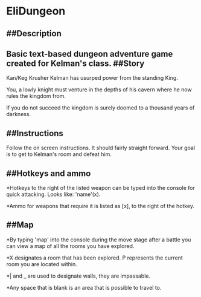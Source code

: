 EliDungeon
==========
##Description
----------
Basic text-based dungeon adventure game created for Kelman's class.
##Story
----------
Kan/Keg Krusher Kelman has usurped power from the standing King. 

You, a lowly knight must venture in the depths of his cavern where he now rules the kingdom from.

If you do not succeed the kingdom is surely doomed to a thousand years of darkness.

##Instructions
----------
Follow the on screen instructions. It should fairly straight forward. Your goal is to get to Kelman's room and defeat him.

##Hotkeys and ammo
----------
*Hotkeys to the right of the listed weapon can be typed into the console for quick attacking. Looks like: 'name'(x).

*Ammo for weapons that require it is listed as [x], to the right of the hotkey.
  
##Map
----------
*By typing 'map' into the console during the move stage after a battle you can view a map of all the rooms you have explored.

*X designates a room that has been explored. P represents the current room you are located within.

*| and _ are used to designate walls, they are impassable.

*Any space that is blank is an area that is possible to travel to.
